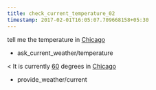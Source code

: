 ```yaml
---
title: check_current_temperature_02
timestamp: 2017-02-01T16:05:07.709668158+05:30
---
```


tell me the temperature in [Chicago](city)
* ask_current_weather/temperature

< It is currently [60](temperature) degrees in [Chicago](city)
* provide_weather/current
